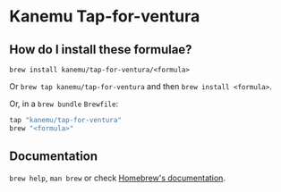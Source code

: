 # Kanemu Tap-for-ventura

## How do I install these formulae?

`brew install kanemu/tap-for-ventura/<formula>`

Or `brew tap kanemu/tap-for-ventura` and then `brew install <formula>`.

Or, in a `brew bundle` `Brewfile`:

```ruby
tap "kanemu/tap-for-ventura"
brew "<formula>"
```

## Documentation

`brew help`, `man brew` or check [Homebrew's documentation](https://docs.brew.sh).
